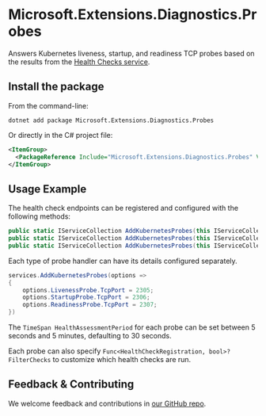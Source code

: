# Microsoft.Extensions.Diagnostics.Probes

Answers Kubernetes liveness, startup, and readiness TCP probes based on the results from the [Health Checks service](https://learn.microsoft.com/aspnet/core/host-and-deploy/health-checks).

## Install the package

From the command-line:

```dotnetcli
dotnet add package Microsoft.Extensions.Diagnostics.Probes
```

Or directly in the C# project file:

```xml
<ItemGroup>
  <PackageReference Include="Microsoft.Extensions.Diagnostics.Probes" Version="[CURRENTVERSION]" />
</ItemGroup>
```

## Usage Example

The health check endpoints can be registered and configured with the following methods:

```csharp
public static IServiceCollection AddKubernetesProbes(this IServiceCollection services)
public static IServiceCollection AddKubernetesProbes(this IServiceCollection services, IConfigurationSection section)
public static IServiceCollection AddKubernetesProbes(this IServiceCollection services, Action<KubernetesProbesOptions> configure)
```

Each type of probe handler can have its details configured separately.

```csharp
services.AddKubernetesProbes(options =>
{
    options.LivenessProbe.TcpPort = 2305;
    options.StartupProbe.TcpPort = 2306;
    options.ReadinessProbe.TcpPort = 2307;
})
```

The `TimeSpan HealthAssessmentPeriod` for each probe can be set between 5 seconds and 5 minutes, defaulting to 30 seconds.

Each probe can also specify `Func<HealthCheckRegistration, bool>? FilterChecks` to customize which health checks are run.

## Feedback & Contributing

We welcome feedback and contributions in [our GitHub repo](https://github.com/dotnet/extensions).
